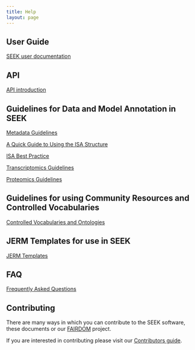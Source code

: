 ```yaml
---
title: Help
layout: page
---
```


## User Guide

[SEEK user documentation](user-guide/index.html)

## API

[API introduction](user-guide/api.html)

## Guidelines for Data and Model Annotation in SEEK

[Metadata Guidelines](metadata-guidelines.html)

[A Quick Guide to Using the ISA Structure](isa-guide.html)

[ISA Best Practice](isa-best-practice.html)

[Transcriptomics Guidelines](transcriptomics-guidelines.html)

[Proteomics Guidelines](proteomics-guidelines.html)


## Guidelines for using Community Resources and Controlled Vocabularies

[Controlled Vocabularies and Ontologies](controlled-vocabularies.html)

## JERM Templates for use in SEEK

[JERM Templates](templates.html)

## FAQ

[Frequently Asked Questions](faq.html)

## Contributing 

There are many ways in which you can contribute to the SEEK software, these documents or our [FAIRDOM](http://fair-dom.org) project.

If you are interested in contributing please visit our [Contributors guide](/contributing.html).

